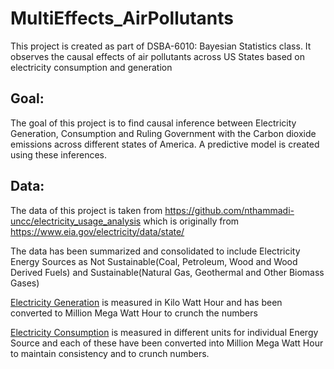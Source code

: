 # MultiEffects_AirPollutants
This project is created as part of DSBA-6010: Bayesian Statistics class. It observes the causal effects of air pollutants across US States based on electricity consumption and generation

## Goal:
The goal of this project is to find causal inference between Electricity Generation, Consumption and Ruling Government with the Carbon dioxide emissions across different states of America.
A predictive model is created using these inferences.

## Data:
The data of this project is taken from https://github.com/nthammadi-uncc/electricity_usage_analysis which is originally from https://www.eia.gov/electricity/data/state/

The data has been summarized and consolidated to include Electricity Energy Sources as Not Sustainable(Coal, Petroleum, Wood and Wood Derived Fuels) and Sustainable(Natural Gas, Geothermal and Other Biomass Gases)

<a href="https://www.eia.gov/electricity/data/state/#:~:text=by%20Energy%20Source1-,XLS,-2001%E2%80%93Present">Electricity Generation</a> is measured in Kilo Watt Hour and has been converted to Million Mega Watt Hour to crunch the numbers

<a href="https://www.eia.gov/electricity/data/state/#:~:text=Type%20and%20State2-,XLS,-See%20also%3A%0AElectric">Electricity Consumption</a> is measured in different units for individual Energy Source and each of these have been converted into Million Mega Watt Hour to maintain consistency and to crunch numbers.

